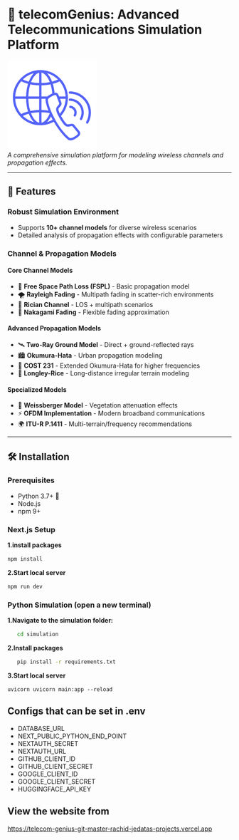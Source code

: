 # 🚀 telecomGenius: Advanced Telecommunications Simulation Platform

![Project Logo](public/logo.png)  
*A comprehensive simulation platform for modeling wireless channels and propagation effects.*

---

## 🌟 Features

### **Robust Simulation Environment**
- Supports **10+ channel models** for diverse wireless scenarios
- Detailed analysis of propagation effects with configurable parameters

### **Channel & Propagation Models**
#### **Core Channel Models**
- 📡 **Free Space Path Loss (FSPL)** - Basic propagation model
- 🌪️ **Rayleigh Fading** - Multipath fading in scatter-rich environments
- 📶 **Rician Channel** - LOS + multipath scenarios
- 🍃 **Nakagami Fading** - Flexible fading approximation

#### **Advanced Propagation Models**
- 🛰️ **Two-Ray Ground Model** - Direct + ground-reflected rays
- 🏙️ **Okumura-Hata** - Urban propagation modeling
- 📡 **COST 231** - Extended Okumura-Hata for higher frequencies
- 🌄 **Longley-Rice** - Long-distance irregular terrain modeling

#### **Specialized Models**
- 🌳 **Weissberger Model** - Vegetation attenuation effects
- ⚡ **OFDM Implementation** - Modern broadband communications
- 🌍 **ITU-R P.1411** - Multi-terrain/frequency recommendations

---

## 🛠️ Installation

### **Prerequisites**
- Python 3.7+ 🐍
- Node.js
- npm 9+

### **Next.js Setup**
**1.install packages**
```bash
npm install
```
**2.Start local server**
```bash
npm run dev
```

### Python Simulation (open a new terminal)
**1.Navigate to the simulation folder:**
```bash
   cd simulation
```
**2.Install packages**
```bash
   pip install -r requirements.txt
```   
**3.Start local server**
```
uvicorn uvicorn main:app --reload
``` 

## Configs that can be set in .env
- DATABASE_URL
- NEXT_PUBLIC_PYTHON_END_POINT
- NEXTAUTH_SECRET
- NEXTAUTH_URL
- GITHUB_CLIENT_ID
- GITHUB_CLIENT_SECRET
- GOOGLE_CLIENT_ID
- GOOGLE_CLIENT_SECRET
- HUGGINGFACE_API_KEY

## View the website from
https://telecom-genius-git-master-rachid-jedatas-projects.vercel.app